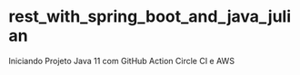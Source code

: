 # rest_with_spring_boot_and_java_julian

Iniciando Projeto Java 11 com GitHub Action Circle CI e AWS
